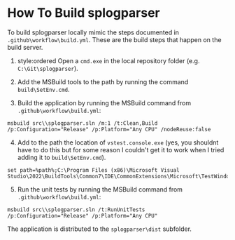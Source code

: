 # How To Build splogparser

To build splogparser locally mimic the steps documented in `.github\workflow\build.yml`. These are the build steps that happen on the build server.

1. style:ordered Open a `cmd.exe` in the local repository folder (e.g. `C:\Git\splogparser`).

2. Add the MSBuild tools to the path by running the command `build\SetEnv.cmd`.

3. Build the application by running the MSBuild command from `.github\workflow\build.yml`:

```text
msbuild src\\splogparser.sln /m:1 /t:Clean,Build /p:Configuration="Release" /p:Platform="Any CPU" /nodeReuse:false
```

4. Add to the path the location of `vstest.console.exe` (yes, you shouldnt have to do this but for some reason I couldn't get it to work when I tried adding it to `build\SetEnv.cmd`).

```text
set path=%path%;C:\Program Files (x86)\Microsoft Visual Studio\2022\BuildTools\Common7\IDE\CommonExtensions\Microsoft\TestWindow
```

5. Run the unit tests by running the MSBuild command from `.github\workflow\build.yml`:

```text
msbuild src\\splogparser.sln /t:RunUnitTests /p:Configuration="Release" /p:Platform="Any CPU"
```

The application is distributed to the `splogparser\dist` subfolder.
